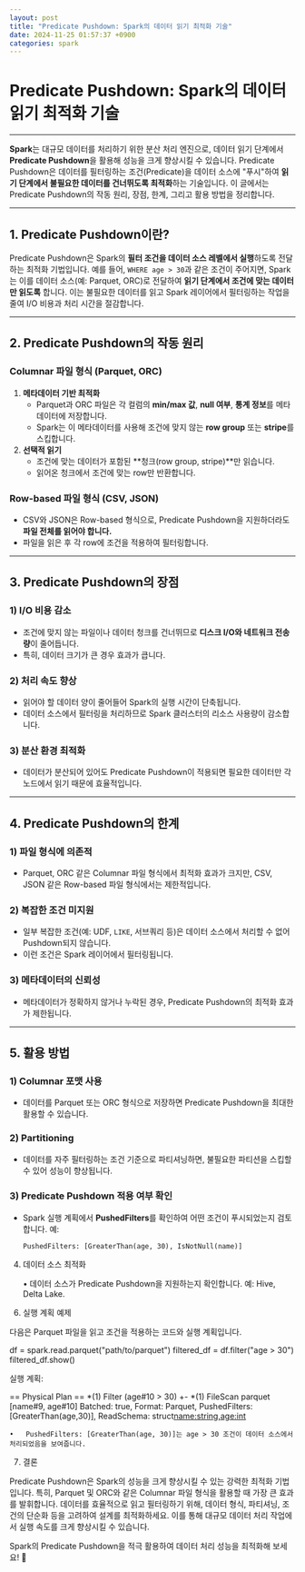 ```yaml
---
layout: post
title: "Predicate Pushdown: Spark의 데이터 읽기 최적화 기술"
date: 2024-11-25 01:57:37 +0900
categories: spark
---
```


# Predicate Pushdown: Spark의 데이터 읽기 최적화 기술

---

**Spark**는 대규모 데이터를 처리하기 위한 분산 처리 엔진으로, 데이터 읽기 단계에서 **Predicate Pushdown**을 활용해 성능을 크게 향상시킬 수 있습니다. Predicate Pushdown은 데이터를 필터링하는 조건(Predicate)을 데이터 소스에 "푸시"하여 **읽기 단계에서 불필요한 데이터를 건너뛰도록 최적화**하는 기술입니다. 이 글에서는 Predicate Pushdown의 작동 원리, 장점, 한계, 그리고 활용 방법을 정리합니다.

---

## 1. Predicate Pushdown이란?

Predicate Pushdown은 Spark의 **필터 조건을 데이터 소스 레벨에서 실행**하도록 전달하는 최적화 기법입니다. 예를 들어, `WHERE age > 30`과 같은 조건이 주어지면, Spark는 이를 데이터 소스(예: Parquet, ORC)로 전달하여 **읽기 단계에서 조건에 맞는 데이터만 읽도록** 합니다. 이는 불필요한 데이터를 읽고 Spark 레이어에서 필터링하는 작업을 줄여 I/O 비용과 처리 시간을 절감합니다.

---

## 2. Predicate Pushdown의 작동 원리

### Columnar 파일 형식 (Parquet, ORC)
1. **메타데이터 기반 최적화**
    - Parquet과 ORC 파일은 각 컬럼의 **min/max 값**, **null 여부**, **통계 정보**를 메타데이터에 저장합니다.
    - Spark는 이 메타데이터를 사용해 조건에 맞지 않는 **row group** 또는 **stripe**를 스킵합니다.
2. **선택적 읽기**
    - 조건에 맞는 데이터가 포함된 **청크(row group, stripe)**만 읽습니다.
    - 읽어온 청크에서 조건에 맞는 row만 반환합니다.

### Row-based 파일 형식 (CSV, JSON)
- CSV와 JSON은 Row-based 형식으로, Predicate Pushdown을 지원하더라도 **파일 전체를 읽어야 합니다.**
- 파일을 읽은 후 각 row에 조건을 적용하여 필터링합니다.

---

## 3. Predicate Pushdown의 장점

### 1) I/O 비용 감소
- 조건에 맞지 않는 파일이나 데이터 청크를 건너뛰므로 **디스크 I/O와 네트워크 전송량**이 줄어듭니다.
- 특히, 데이터 크기가 큰 경우 효과가 큽니다.

### 2) 처리 속도 향상
- 읽어야 할 데이터 양이 줄어들어 Spark의 실행 시간이 단축됩니다.
- 데이터 소스에서 필터링을 처리하므로 Spark 클러스터의 리소스 사용량이 감소합니다.

### 3) 분산 환경 최적화
- 데이터가 분산되어 있어도 Predicate Pushdown이 적용되면 필요한 데이터만 각 노드에서 읽기 때문에 효율적입니다.

---

## 4. Predicate Pushdown의 한계

### 1) 파일 형식에 의존적
- Parquet, ORC 같은 Columnar 파일 형식에서 최적화 효과가 크지만, CSV, JSON 같은 Row-based 파일 형식에서는 제한적입니다.

### 2) 복잡한 조건 미지원
- 일부 복잡한 조건(예: UDF, `LIKE`, 서브쿼리 등)은 데이터 소스에서 처리할 수 없어 Pushdown되지 않습니다.
- 이런 조건은 Spark 레이어에서 필터링됩니다.

### 3) 메타데이터의 신뢰성
- 메타데이터가 정확하지 않거나 누락된 경우, Predicate Pushdown의 최적화 효과가 제한됩니다.

---

## 5. 활용 방법

### 1) Columnar 포맷 사용
- 데이터를 Parquet 또는 ORC 형식으로 저장하면 Predicate Pushdown을 최대한 활용할 수 있습니다.

### 2) Partitioning
- 데이터를 자주 필터링하는 조건 기준으로 파티셔닝하면, 불필요한 파티션을 스킵할 수 있어 성능이 향상됩니다.

### 3) Predicate Pushdown 적용 여부 확인
- Spark 실행 계획에서 **PushedFilters**를 확인하여 어떤 조건이 푸시되었는지 검토합니다. 예:
  ```text
  PushedFilters: [GreaterThan(age, 30), IsNotNull(name)]

4) 데이터 소스 최적화

   •	데이터 소스가 Predicate Pushdown을 지원하는지 확인합니다. 예: Hive, Delta Lake.

6. 실행 계획 예제

다음은 Parquet 파일을 읽고 조건을 적용하는 코드와 실행 계획입니다.

df = spark.read.parquet("path/to/parquet")
filtered_df = df.filter("age > 30")
filtered_df.show()

실행 계획:

== Physical Plan ==
*(1) Filter (age#10 > 30)
+- *(1) FileScan parquet [name#9, age#10] Batched: true, Format: Parquet,
PushedFilters: [GreaterThan(age,30)], ReadSchema: struct<name:string,age:int>

	•	PushedFilters: [GreaterThan(age, 30)]는 age > 30 조건이 데이터 소스에서 처리되었음을 보여줍니다.

7. 결론

Predicate Pushdown은 Spark의 성능을 크게 향상시킬 수 있는 강력한 최적화 기법입니다. 특히, Parquet 및 ORC와 같은 Columnar 파일 형식을 활용할 때 가장 큰 효과를 발휘합니다. 데이터를 효율적으로 읽고 필터링하기 위해, 데이터 형식, 파티셔닝, 조건의 단순화 등을 고려하여 설계를 최적화하세요. 이를 통해 대규모 데이터 처리 작업에서 실행 속도를 크게 향상시킬 수 있습니다.

Spark의 Predicate Pushdown을 적극 활용하여 데이터 처리 성능을 최적화해 보세요! 🚀

